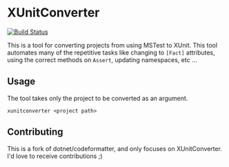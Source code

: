 # XUnitConverter

[![Build
Status](https://dev.azure.com/tiesmaster/xunit-converter/_apis/build/status/xunit-converter%20%5Bpull%20request%5D?branchName=master)](https://dev.azure.com/tiesmaster/xunit-converter/_build/latest?definitionId=2&branchName=master)

This is a tool for converting projects from using MSTest to XUnit.  This tool automates many of the repetitive tasks like changing to `[Fact]` attributes, using the correct methods on `Assert`, updating namespaces, etc ...

## Usage
The tool takes only the project to be converted as an argument.

```
xunitconverter <project path>
```

## Contributing
This is a fork of dotnet/codeformatter, and only focuses on XUnitConverter. I'd love to receive contributions ;)
